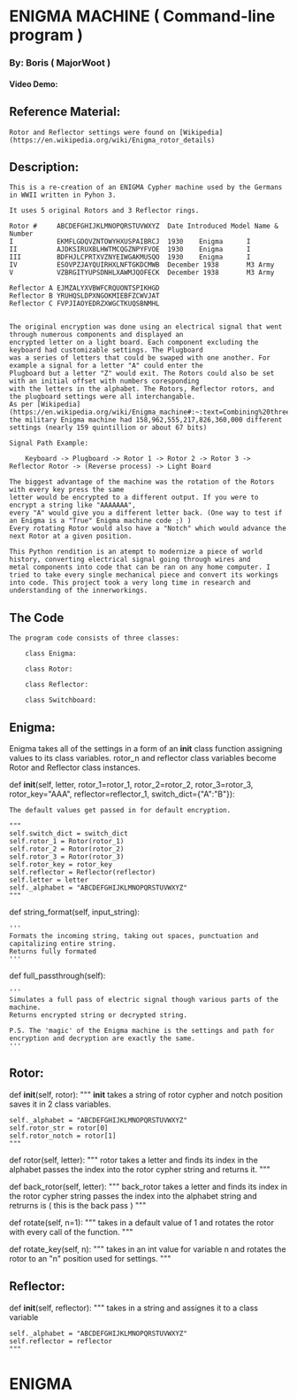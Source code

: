 # ENIGMA MACHINE ( Command-line program )
### By: Boris ( MajorWoot )
#### Video Demo: <URL>

## Reference Material:

    Rotor and Reflector settings were found on [Wikipedia](https://en.wikipedia.org/wiki/Enigma_rotor_details)

## Description:

    This is a re-creation of an ENIGMA Cypher machine used by the Germans in WWII written in Pyhon 3.

    It uses 5 original Rotors and 3 Reflector rings.

    Rotor #	    ABCDEFGHIJKLMNOPQRSTUVWXYZ	Date Introduced	Model Name & Number
    I	        EKMFLGDQVZNTOWYHXUSPAIBRCJ	1930	Enigma      I
    II	        AJDKSIRUXBLHWTMCQGZNPYFVOE	1930	Enigma      I
    III	        BDFHJLCPRTXVZNYEIWGAKMUSQO	1930	Enigma      I
    IV	        ESOVPZJAYQUIRHXLNFTGKDCMWB	December 1938	    M3 Army
    V	        VZBRGITYUPSDNHLXAWMJQOFECK	December 1938	    M3 Army

    Reflector A	EJMZALYXVBWFCRQUONTSPIKHGD		
    Reflector B	YRUHQSLDPXNGOKMIEBFZCWVJAT		
    Reflector C	FVPJIAOYEDRZXWGCTKUQSBNMHL		


    The original encryption was done using an electrical signal that went through numerous components and displayed an
    encrypted letter on a light board. Each component excluding the keyboard had customizable settings. The Plugboard 
    was a series of letters that could be swaped with one another. For example a signal for a letter "A" could enter the 
    Plugboard but a letter "Z" would exit. The Rotors could also be set with an initial offset with numbers coresponding
    with the letters in the alphabet. The Rotors, Reflector rotors, and the plugboard settings were all interchangable.
    As per [Wikipedia](https://en.wikipedia.org/wiki/Enigma_machine#:~:text=Combining%20three%20rotors%20from%20a,quintillion%20or%20about%2067%20bits)
    the military Enigma machine had 158,962,555,217,826,360,000 different settings (nearly 159 quintillion or about 67 bits)

    Signal Path Example:

        Keyboard -> Plugboard -> Rotor 1 -> Rotor 2 -> Rotor 3 -> Reflector Rotor -> (Reverse process) -> Light Board
        
    The biggest advantage of the machine was the rotation of the Rotors with every key press the same
    letter would be encrypted to a different output. If you were to encrypt a string like "AAAAAAA",
    every "A" would give you a different letter back. (One way to test if an Enigma is a "True" Enigma machine code ;) )
    Every rotating Rotor would also have a "Notch" which would advance the next Rotor at a given position.

    This Python rendition is an atempt to modernize a piece of world history, converting electrical signal going through wires and
    metal components into code that can be ran on any home computer. I tried to take every single mechanical piece and convert its workings
    into code. This project took a very long time in research and understanding of the innerworkings.

## The Code

    The program code consists of three classes:

        class Enigma:

        class Rotor:

        class Reflector:

        class Switchboard:
    
## Enigma:

Enigma takes all of the settings in a form of an __init__ class function assigning values to its class variables.
rotor_n and reflector class variables become Rotor and Reflector class instances.

def __init__(self, letter, rotor_1=rotor_1, rotor_2=rotor_2, rotor_3=rotor_3, rotor_key="AAA", reflector=reflector_1, switch_dict={"A":"B"}):

    The default values get passed in for default encryption.

    """
    self.switch_dict = switch_dict
    self.rotor_1 = Rotor(rotor_1)
    self.rotor_2 = Rotor(rotor_2)
    self.rotor_3 = Rotor(rotor_3)
    self.rotor_key = rotor_key
    self.reflector = Reflector(reflector)
    self.letter = letter
    self._alphabet = "ABCDEFGHIJKLMNOPQRSTUVWXYZ"
    """

def string_format(self, input_string):
    
    '''
    Formats the incoming string, taking out spaces, punctuation and capitalizing entire string.
    Returns fully formated 
    '''
 


def full_passthrough(self):

    '''
    Simulates a full pass of electric signal though various parts of the machine.
    Returns encrypted string or decrypted string.

    P.S. The 'magic' of the Enigma machine is the settings and path for encryption and decryption are exactly the same.   
    '''

## Rotor:

def __init__(self, rotor):
    """
    __init__ takes a string of rotor cypher and notch position
    saves it in 2 class variables.

    self._alphabet = "ABCDEFGHIJKLMNOPQRSTUVWXYZ"
    self.rotor_str = rotor[0]
    self.rotor_notch = rotor[1]
    """

def rotor(self, letter):
    """
    rotor takes a letter and finds its index in the alphabet
    passes the index into the rotor cypher string and returns it.
    """

def back_rotor(self, letter):
    """
    back_rotor takes a letter and finds its index in the rotor cypher string
    passes the index into the alphabet string and retrurns is ( this is the back pass )
    """

def rotate(self, n=1):
    """
    takes in a default value of 1 and rotates the rotor with every call
    of the function.
    """

def rotate_key(self, n):
    """
    takes in an int value for variable n and rotates the rotor to an "n" position
    used for settings.
    """

## Reflector:

def __init__(self, reflector):
    """
    takes in a string and assignes it to a class variable

    self._alphabet = "ABCDEFGHIJKLMNOPQRSTUVWXYZ"
    self.reflector = reflector
    """
        
# ENIGMA
